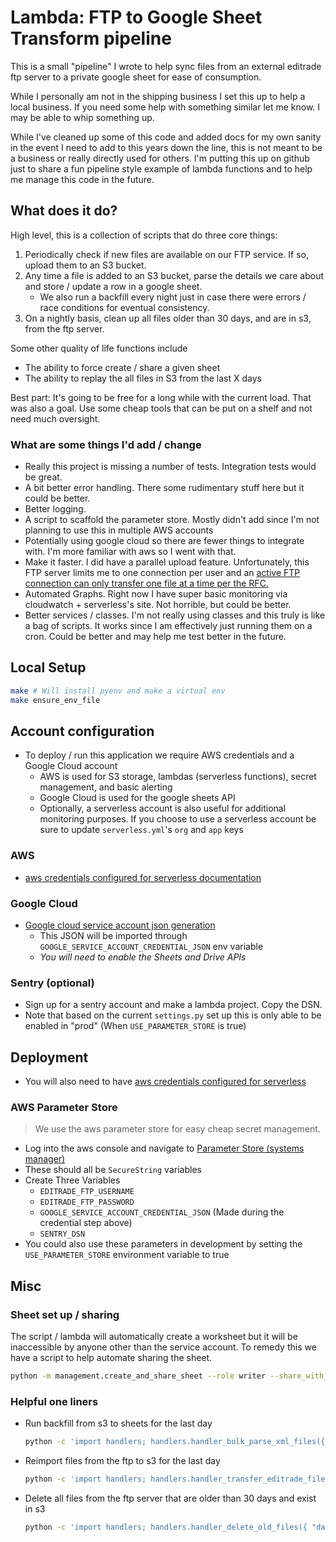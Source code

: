 # Lambda: FTP to Google Sheet Transform pipeline

This is a small "pipeline" I wrote to help sync files from an external editrade ftp server to a private google sheet for ease of consumption.

While I personally am not in the shipping business I set this up to help a local business. If you need some help with something
similar let me know. I may be able to whip something up.

While I've cleaned up some of this code and added docs for my own sanity in the event I need to add to this years down the line,
this is not meant to be a business or really directly used for others. I'm putting this up on github just to share a fun pipeline
style example of lambda functions and to help me manage this code in the future.

## What does it do?
High level, this is a collection of scripts that do three core things:

1. Periodically check if new files are available on our FTP service. If so, upload them to an S3 bucket.
1. Any time a file is added to an S3 bucket, parse the details we care about and store / update a row in a google sheet.
    - We also run a backfill every night just in case there were errors / race conditions for eventual consistency.
1. On a nightly basis, clean up all files older than 30 days, and are in s3, from the ftp server.

Some other quality of life functions include
- The ability to force create / share a given sheet
- The ability to replay the all files in S3 from the last X days

Best part: It's going to be free for a long while with the current load. That was also a goal. Use some cheap tools that
can be put on a shelf and not need much oversight.

### What are some things I'd add / change
- Really this project is missing a number of tests. Integration tests would be great.
- A bit better error handling. There some rudimentary stuff here but it could be better.
- Better logging.
- A script to scaffold the parameter store. Mostly didn't add since I'm not planning to use this in multiple AWS accounts
- Potentially using google cloud so there are fewer things to integrate with. I'm more familiar with aws so I went with that.
- Make it faster. I did have a parallel upload feature. Unfortunately, this FTP server limits me to one connection per user and an [active FTP connection can only transfer one file at a time per the RFC.](https://stackoverflow.com/a/13195869) 
- Automated Graphs. Right now I have super basic monitoring via cloudwatch + serverless's site. Not horrible, but could be better.
- Better services / classes. I'm not really using classes and this truly is like a bag of scripts. It works since I am effectively just running them on a cron. Could be better and may help me test better in the future.

## Local Setup
```bash
make # Will install pyenv and make a virtual env
make ensure_env_file
```

## Account configuration
* To deploy / run this application we require AWS credentials and a Google Cloud account
    * AWS is used for S3 storage, lambdas (serverless functions), secret management, and basic alerting
    * Google Cloud is used for the google sheets API
    * Optionally, a serverless account is also useful for additional monitoring purposes. If you choose to use a serverless account be sure to update `serverless.yml`'s `org` and `app` keys
    
### AWS
* [aws credentials configured for serverless documentation](https://serverless.com/framework/docs/providers/aws/guide/credentials/)

### Google Cloud
* [Google cloud service account json generation](https://cloud.google.com/iam/docs/creating-managing-service-accounts)
    * This JSON will be imported through `GOOGLE_SERVICE_ACCOUNT_CREDENTIAL_JSON` env variable
    * *You will need to enable the Sheets and Drive APIs*

### Sentry (optional)
* Sign up for a sentry account and make a lambda project. Copy the DSN.
* Note that based on the current `settings.py` set up this is only able to be enabled in "prod" (When `USE_PARAMETER_STORE` is true)
## Deployment
* You will also need to have [aws credentials configured for serverless](https://serverless.com/framework/docs/providers/aws/guide/credentials/)

### AWS Parameter Store
> We use the aws parameter store for easy cheap secret management.  
* Log into the aws console and navigate to [Parameter Store (systems manager)](https://console.aws.amazon.com/systems-manager/parameters?region=us-east-1)
* These should all be `SecureString` variables
* Create Three Variables
    * `EDITRADE_FTP_USERNAME`
    * `EDITRADE_FTP_PASSWORD`
    * `GOOGLE_SERVICE_ACCOUNT_CREDENTIAL_JSON` (Made during the credential step above)
    * `SENTRY_DSN`
* You could also use these parameters in development by setting the `USE_PARAMETER_STORE` environment variable to true

## Misc

### Sheet set up / sharing

The script / lambda will automatically create a worksheet but it will be inaccessible by anyone other than the service account. 
To remedy this we have a script to help automate sharing the sheet.

```bash
python -m management.create_and_share_sheet --role writer --share_with_email daniel.kez@gmail.com
```

### Helpful one liners

- Run backfill from s3 to sheets for the last day
    ```bash
    python -c 'import handlers; handlers.handler_bulk_parse_xml_files({ "days_back": 1 }, {})'
    ```
- Reimport files from the ftp to s3 for the last day
    ```bash
    python -c 'import handlers; handlers.handler_transfer_editrade_files_to_s3({ "days_back": 1 }, {})'
    ```
- Delete all files from the ftp server that are older than 30 days and exist in s3
    ```bash
    python -c 'import handlers; handlers.handler_delete_old_files({ "days_back": 30, "dry_run": "false" }, {})'
    ```